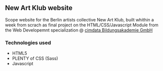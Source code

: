 ## New Art Klub website

Scope website for the Berlin artists collective New Art Klub, 
built whithin a week from scrach as final project on the HTML/CSS/Javascript Module from the Web Developemnt specialization @ [cimdata Bildungsakademie GmbH](https://www.cimdata.de)

### Technologies used
- HTML5
- PLENTY of CSS (Sass)
- Javascript
